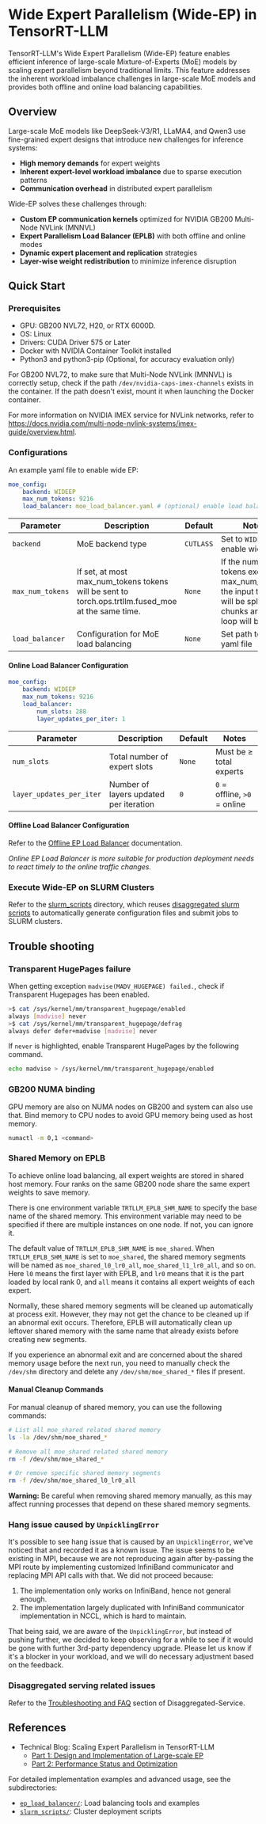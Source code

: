 # Wide Expert Parallelism (Wide-EP) in TensorRT-LLM

TensorRT-LLM's Wide Expert Parallelism (Wide-EP) feature enables efficient inference of large-scale Mixture-of-Experts (MoE) models by scaling expert parallelism beyond traditional limits. This feature addresses the inherent workload imbalance challenges in large-scale MoE models and provides both offline and online load balancing capabilities.

## Overview

Large-scale MoE models like DeepSeek-V3/R1, LLaMA4, and Qwen3 use fine-grained expert designs that introduce new challenges for inference systems:

- **High memory demands** for expert weights
- **Inherent expert-level workload imbalance** due to sparse execution patterns
- **Communication overhead** in distributed expert parallelism

Wide-EP solves these challenges through:

- **Custom EP communication kernels** optimized for NVIDIA GB200 Multi-Node NVLink (MNNVL)
- **Expert Parallelism Load Balancer (EPLB)** with both offline and online modes
- **Dynamic expert placement and replication** strategies
- **Layer-wise weight redistribution** to minimize inference disruption

## Quick Start

### Prerequisites

* GPU: GB200 NVL72, H20, or RTX 6000D.
* OS: Linux
* Drivers: CUDA Driver 575 or Later
* Docker with NVIDIA Container Toolkit installed
* Python3 and python3-pip (Optional, for accuracy evaluation only)

For GB200 NVL72, to make sure that Multi-Node NVLink (MNNVL) is correctly setup, check if the path `/dev/nvidia-caps-imex-channels` exists in the container. If the path doesn't exist, mount it when launching the Docker container.

For more information on NVIDIA IMEX service for NVLink networks, refer to https://docs.nvidia.com/multi-node-nvlink-systems/imex-guide/overview.html.

### Configurations

An example yaml file to enable wide EP:
```yaml
moe_config:
    backend: WIDEEP
    max_num_tokens: 9216
    load_balancer: moe_load_balancer.yaml # (optional) enable load balancer
```

| Parameter | Description | Default | Notes |
|-----------|-------------|---------|-------|
| `backend` | MoE backend type | `CUTLASS` | Set to `WIDEEP` to enable wide EP |
| `max_num_tokens` | If set, at most max_num_tokens tokens will be sent to torch.ops.trtllm.fused_moe at the same time.  | `None` | If the number of tokens exceeds max_num_tokens, the input tensors will be split into chunks and a for loop will be used. |
| `load_balancer` | Configuration for MoE load balancing | `None` | Set path to the yaml file |

#### Online Load Balancer Configuration

```yaml
moe_config:
    backend: WIDEEP
    max_num_tokens: 9216
    load_balancer:
        num_slots: 288
        layer_updates_per_iter: 1
```

| Parameter | Description | Default | Notes |
|-----------|-------------|---------|-------|
| `num_slots` | Total number of expert slots | `None` | Must be ≥ total experts |
| `layer_updates_per_iter` | Number of layers updated per iteration | `0` | `0` = offline, `>0` = online |

#### Offline Load Balancer Configuration

Refer to the [Offline EP Load Balancer](https://github.com/NVIDIA/TensorRT-LLM/tree/main/examples/wide_ep/ep_load_balancer#offline-ep-load-balancer) documentation.

*Online EP Load Balancer is more suitable for production deployment needs to react timely to the online traffic changes.*

### Execute Wide-EP on SLURM Clusters

Refer to the [slurm_scripts](./slurm_scripts/) directory, which reuses [disaggregated slurm scripts](../disaggregated/slurm/) to automatically generate configuration files and submit jobs to SLURM clusters.

## Trouble shooting

### Transparent HugePages failure

When getting exception `madvise(MADV_HUGEPAGE) failed.`, check if Transparent Hugepages has been enabled.
```bash
>$ cat /sys/kernel/mm/transparent_hugepage/enabled
always [madvise] never
>$ cat /sys/kernel/mm/transparent_hugepage/defrag
always defer defer+madvise [madvise] never
```
If `never` is highlighted, enable Transparent HugePages by the following command.
```bash
echo madvise > /sys/kernel/mm/transparent_hugepage/enabled
```

### GB200 NUMA binding

GPU memory are also on NUMA nodes on GB200 and system can also use that. Bind memory to CPU nodes to avoid GPU memory being used as host memory.
```bash
numactl -m 0,1 <command>
```

### Shared Memory on EPLB

To achieve online load balancing, all expert weights are stored in shared host memory. Four ranks on the same GB200 node share the same expert weights to save memory.

There is one environment variable `TRTLLM_EPLB_SHM_NAME` to specify the base name of the shared memory. This environment variable may need to be specified if there are multiple instances on one node. If not, you can ignore it.

The default value of `TRTLLM_EPLB_SHM_NAME` is `moe_shared`. When `TRTLLM_EPLB_SHM_NAME` is set to `moe_shared`, the shared memory segments will be named as `moe_shared_l0_lr0_all`, `moe_shared_l1_lr0_all`, and so on. Here `l0` means the first layer with EPLB, and `lr0` means that it is the part loaded by local rank 0, and `all` means it contains all expert weights of each expert.

Normally, these shared memory segments will be cleaned up automatically at process exit. However, they may not get the chance to be cleaned up if an abnormal exit occurs. Therefore, EPLB will automatically clean up leftover shared memory with the same name that already exists before creating new segments.

If you experience an abnormal exit and are concerned about the shared memory usage before the next run, you need to manually check the `/dev/shm` directory and delete any `/dev/shm/moe_shared_*` files if present.

#### Manual Cleanup Commands

For manual cleanup of shared memory, you can use the following commands:

```bash
# List all moe_shared related shared memory
ls -la /dev/shm/moe_shared_*

# Remove all moe_shared related shared memory
rm -f /dev/shm/moe_shared_*

# Or remove specific shared memory segments
rm -f /dev/shm/moe_shared_l0_lr0_all
```

**Warning:** Be careful when removing shared memory manually, as this may affect running processes that depend on these shared memory segments.

### Hang issue caused by `UnpicklingError`

It's possible to see hang issue that is caused by an `UnpicklingError`, we've noticed that and recorded it as a known issue. The issue seems to be existing in MPI, because we are not reproducing again after by-passing the MPI route by implementing customized InfiniBand communicator and replacing MPI API calls with that. We did not proceed because:
1. The implementation only works on InfiniBand, hence not general enough.
2. The implementation largely duplicated with InfiniBand communicator implementation in NCCL, which is hard to maintain.

That being said, we are aware of the `UnpicklingError`, but instead of pushing further, we decided to keep observing for a while to see if it would be gone with further 3rd-party dependency upgrade. Please let us know if it's a blocker in your workload, and we will do necessary adjustment based on the feedback.

### Disaggregated serving related issues

Refer to the [Troubleshooting and FAQ](https://github.com/NVIDIA/TensorRT-LLM/blob/main/docs/source/features/disagg-serving.md#troubleshooting-and-faq) section of Disaggregated-Service.

## References

- Technical Blog: Scaling Expert Parallelism in TensorRT-LLM
  - [Part 1: Design and Implementation of Large-scale EP](https://github.com/NVIDIA/TensorRT-LLM/blob/main/docs/source/blogs/tech_blog/blog4_Scaling_Expert_Parallelism_in_TensorRT-LLM.md)
  - [Part 2: Performance Status and Optimization](https://github.com/NVIDIA/TensorRT-LLM/blob/main/docs/source/blogs/tech_blog/blog8_Scaling_Expert_Parallelism_in_TensorRT-LLM_part2.md)

For detailed implementation examples and advanced usage, see the subdirectories:
- [`ep_load_balancer/`](ep_load_balancer/): Load balancing tools and examples
- [`slurm_scripts/`](slurm_scripts/): Cluster deployment scripts
